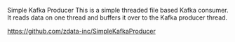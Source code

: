 Simple Kafka Producer
This is a simple threaded file based Kafka consumer. It reads data on one thread and buffers it over to the Kafka producer thread.

https://github.com/zdata-inc/SimpleKafkaProducer